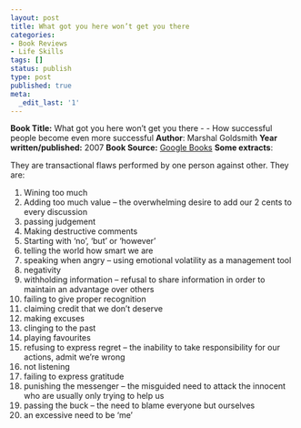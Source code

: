 ```yaml
---
layout: post
title: What got you here won’t get you there
categories:
- Book Reviews
- Life Skills
tags: []
status: publish
type: post
published: true
meta:
  _edit_last: '1'
---
```

<strong>Book Title:</strong> What got you here won’t get you there - -	How successful people become even more successful
<strong> Author</strong>: Marshal Goldsmith
<strong> Year written/published:</strong> 2007
<strong> Book Source:</strong> <a href="http://books.google.com/books?id=PivdAAAACAAJ&amp;dq=Marshall+Goldsmith+what+got+you+here">Google Books</a>
<strong> Some extracts</strong>:

They are transactional flaws performed by one person against other. They are:
<ol>
	<li>Wining too much</li>
	<li>Adding too much value – the overwhelming desire to add our 2 cents to every discussion</li>
	<li>passing judgement</li>
	<li>Making destructive comments</li>
	<li>Starting with ‘no’, ‘but’ or ‘however’</li>
	<li>telling the world how smart we are</li>
	<li>speaking when angry – using emotional volatility as a management tool</li>
	<li>negativity</li>
	<li>withholding information – refusal to share information in order to maintain an advantage over others</li>
	<li>failing to give proper recognition</li>
	<li>claiming credit that we don’t deserve</li>
	<li>making excuses</li>
	<li>clinging to the past</li>
	<li>playing favourites</li>
	<li>refusing to express regret – the inability to take responsibility for our actions, admit we’re wrong</li>
	<li>not listening</li>
	<li>failing to express gratitude</li>
	<li>punishing the messenger – the misguided need to attack the innocent who are usually only trying to help us</li>
	<li>passing the buck – the need to blame everyone but ourselves</li>
	<li>an excessive need to be ‘me’</li>
</ol>
